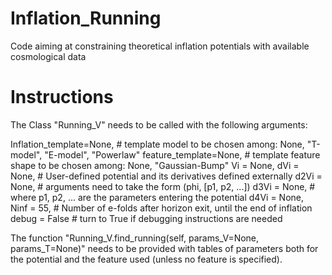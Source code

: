 # Inflation_Running
Code aiming at constraining theoretical inflation potentials with available cosmological data

# Instructions

The Class "Running_V" needs to be called with the following arguments:

Inflation_template=None,  # template model to be chosen among: None, "T-model", "E-model", "Powerlaw"
feature_template=None,    # template feature shape to be chosen among: None, "Gaussian-Bump"
Vi   = None, 
dVi  = None,     # User-defined potential and its derivatives defined externally
d2Vi = None,     # arguments need to take the form (phi, [p1, p2, ...])
d3Vi = None,     # where p1, p2, ... are the parameters entering the potential
d4Vi = None,     
Ninf = 55,       # Number of e-folds after horizon exit, until the end of inflation
debug = False    # turn to True if debugging instructions are needed

The function "Running_V.find_running(self, params_V=None, params_T=None)" needs to be provided with tables of parameters both for the potential and the feature used (unless no feature is specified).

